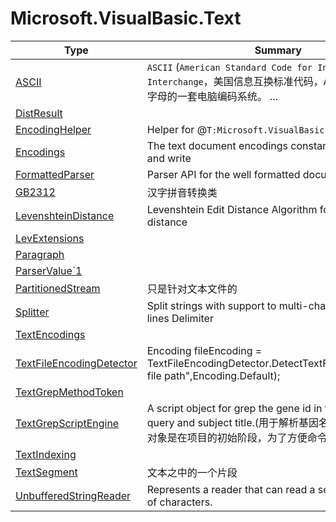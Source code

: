 ﻿
# Microsoft.VisualBasic.Text

|Type|Summary|
|----|-------|
|<a href="#" onClick="load('/docs/Microsoft.VisualBasic.Text/ASCII.md')">ASCII</a>|``ASCII`` (``American Standard Code for Information Interchange``，美国信息互换标准代码，``ASCⅡ``) 是基于拉丁字母的一套电脑编码系统。 ...|
|<a href="#" onClick="load('/docs/Microsoft.VisualBasic.Text/DistResult.md')">DistResult</a>||
|<a href="#" onClick="load('/docs/Microsoft.VisualBasic.Text/EncodingHelper.md')">EncodingHelper</a>|Helper for @``T:Microsoft.VisualBasic.Text.Encodings``|
|<a href="#" onClick="load('/docs/Microsoft.VisualBasic.Text/Encodings.md')">Encodings</a>|The text document encodings constant for text file read and write|
|<a href="#" onClick="load('/docs/Microsoft.VisualBasic.Text/FormattedParser.md')">FormattedParser</a>|Parser API for the well formatted documents.|
|<a href="#" onClick="load('/docs/Microsoft.VisualBasic.Text/GB2312.md')">GB2312</a>|汉字拼音转换类|
|<a href="#" onClick="load('/docs/Microsoft.VisualBasic.Text/LevenshteinDistance.md')">LevenshteinDistance</a>|Levenshtein Edit Distance Algorithm for measure string distance|
|<a href="#" onClick="load('/docs/Microsoft.VisualBasic.Text/LevExtensions.md')">LevExtensions</a>||
|<a href="#" onClick="load('/docs/Microsoft.VisualBasic.Text/Paragraph.md')">Paragraph</a>||
|<a href="#" onClick="load('/docs/Microsoft.VisualBasic.Text/ParserValue`1.md')">ParserValue`1</a>||
|<a href="#" onClick="load('/docs/Microsoft.VisualBasic.Text/PartitionedStream.md')">PartitionedStream</a>|只是针对文本文件的|
|<a href="#" onClick="load('/docs/Microsoft.VisualBasic.Text/Splitter.md')">Splitter</a>|Split strings with support to multi-character, multi-lines Delimiter|
|<a href="#" onClick="load('/docs/Microsoft.VisualBasic.Text/TextEncodings.md')">TextEncodings</a>||
|<a href="#" onClick="load('/docs/Microsoft.VisualBasic.Text/TextFileEncodingDetector.md')">TextFileEncodingDetector</a>|Encoding fileEncoding = TextFileEncodingDetector.DetectTextFileEncoding("you file path",Encoding.Default);|
|<a href="#" onClick="load('/docs/Microsoft.VisualBasic.Text/TextGrepMethodToken.md')">TextGrepMethodToken</a>||
|<a href="#" onClick="load('/docs/Microsoft.VisualBasic.Text/TextGrepScriptEngine.md')">TextGrepScriptEngine</a>|A script object for grep the gene id in the blast output query and subject title.(用于解析基因名称的脚本类，这个对象是在项目的初始阶段，为了方便命令行操作而设置的)|
|<a href="#" onClick="load('/docs/Microsoft.VisualBasic.Text/TextIndexing.md')">TextIndexing</a>||
|<a href="#" onClick="load('/docs/Microsoft.VisualBasic.Text/TextSegment.md')">TextSegment</a>|文本之中的一个片段|
|<a href="#" onClick="load('/docs/Microsoft.VisualBasic.Text/UnbufferedStringReader.md')">UnbufferedStringReader</a>|Represents a reader that can read a sequential series of characters.|

